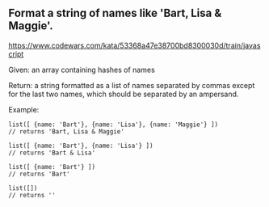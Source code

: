 ## Format a string of names like 'Bart, Lisa & Maggie'.

https://www.codewars.com/kata/53368a47e38700bd8300030d/train/javascript  

Given: an array containing hashes of names  

Return: a string formatted as a list of names separated by commas except for the last two names, which should be separated by an ampersand.  

Example:  

```
list([ {name: 'Bart'}, {name: 'Lisa'}, {name: 'Maggie'} ])
// returns 'Bart, Lisa & Maggie'

list([ {name: 'Bart'}, {name: 'Lisa'} ])
// returns 'Bart & Lisa'

list([ {name: 'Bart'} ])
// returns 'Bart'

list([])
// returns ''
```
